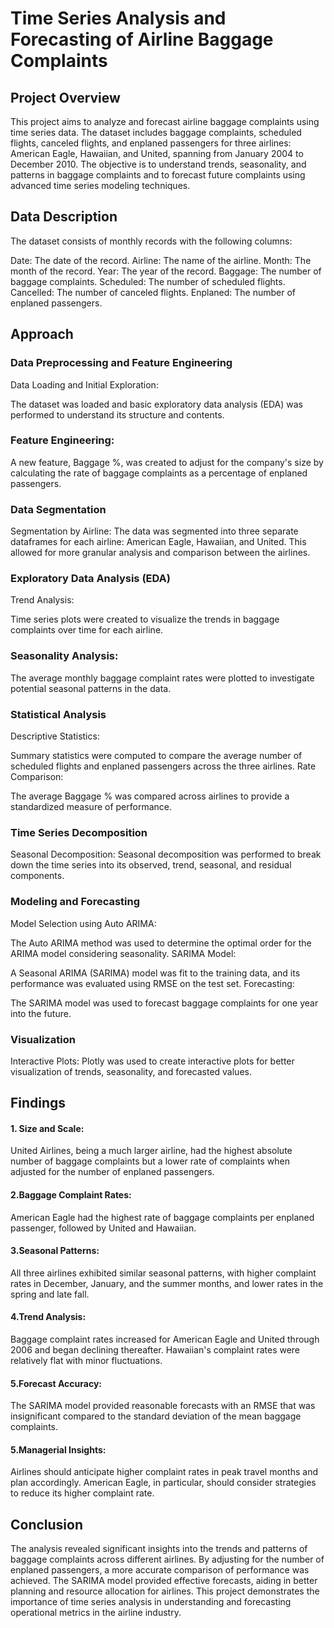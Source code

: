 # Time Series Analysis and Forecasting of Airline Baggage Complaints

## Project Overview
This project aims to analyze and forecast airline baggage complaints using time series data. The dataset includes baggage complaints, scheduled flights, canceled flights, and enplaned passengers for three airlines: American Eagle, Hawaiian, and United, spanning from January 2004 to December 2010. The objective is to understand trends, seasonality, and patterns in baggage complaints and to forecast future complaints using advanced time series modeling techniques.

## Data Description
The dataset consists of monthly records with the following columns:

Date: The date of the record.
Airline: The name of the airline.
Month: The month of the record.
Year: The year of the record.
Baggage: The number of baggage complaints.
Scheduled: The number of scheduled flights.
Cancelled: The number of canceled flights.
Enplaned: The number of enplaned passengers.

## Approach
### Data Preprocessing and Feature Engineering
Data Loading and Initial Exploration:

The dataset was loaded and basic exploratory data analysis (EDA) was performed to understand its structure and contents.

### Feature Engineering:

A new feature, Baggage %, was created to adjust for the company's size by calculating the rate of baggage complaints as a percentage of enplaned passengers.

### Data Segmentation
Segmentation by Airline:
The data was segmented into three separate dataframes for each airline: American Eagle, Hawaiian, and United. This allowed for more granular analysis and comparison between the airlines.

### Exploratory Data Analysis (EDA)
Trend Analysis:

Time series plots were created to visualize the trends in baggage complaints over time for each airline.

### Seasonality Analysis:

The average monthly baggage complaint rates were plotted to investigate potential seasonal patterns in the data.

### Statistical Analysis
Descriptive Statistics:

Summary statistics were computed to compare the average number of scheduled flights and enplaned passengers across the three airlines.
Rate Comparison:

The average Baggage % was compared across airlines to provide a standardized measure of performance.

### Time Series Decomposition
Seasonal Decomposition:
Seasonal decomposition was performed to break down the time series into its observed, trend, seasonal, and residual components.

### Modeling and Forecasting
Model Selection using Auto ARIMA:

The Auto ARIMA method was used to determine the optimal order for the ARIMA model considering seasonality.
SARIMA Model:

A Seasonal ARIMA (SARIMA) model was fit to the training data, and its performance was evaluated using RMSE on the test set.
Forecasting:

The SARIMA model was used to forecast baggage complaints for one year into the future.

### Visualization
Interactive Plots:
Plotly was used to create interactive plots for better visualization of trends, seasonality, and forecasted values.

## Findings
#### 1. Size and Scale:

United Airlines, being a much larger airline, had the highest absolute number of baggage complaints but a lower rate of complaints when adjusted for the number of enplaned passengers.

#### 2.Baggage Complaint Rates:

American Eagle had the highest rate of baggage complaints per enplaned passenger, followed by United and Hawaiian.

#### 3.Seasonal Patterns:

All three airlines exhibited similar seasonal patterns, with higher complaint rates in December, January, and the summer months, and lower rates in the spring and late fall.

#### 4.Trend Analysis:

Baggage complaint rates increased for American Eagle and United through 2006 and began declining thereafter. Hawaiian's complaint rates were relatively flat with minor fluctuations.

#### 5.Forecast Accuracy:

The SARIMA model provided reasonable forecasts with an RMSE that was insignificant compared to the standard deviation of the mean baggage complaints.

#### 5.Managerial Insights:

Airlines should anticipate higher complaint rates in peak travel months and plan accordingly. American Eagle, in particular, should consider strategies to reduce its higher complaint rate.

## Conclusion
The analysis revealed significant insights into the trends and patterns of baggage complaints across different airlines. By adjusting for the number of enplaned passengers, a more accurate comparison of performance was achieved. The SARIMA model provided effective forecasts, aiding in better planning and resource allocation for airlines. This project demonstrates the importance of time series analysis in understanding and forecasting operational metrics in the airline industry.
